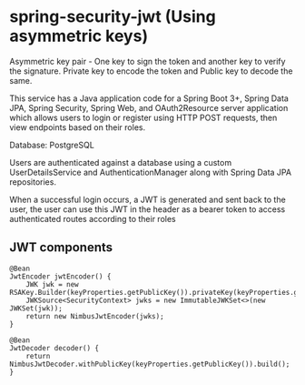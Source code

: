 # spring-security-jwt (Using asymmetric keys) 

Asymmetric key pair - One key to sign the token and another key to verify the signature. Private key to encode the token and Public key to decode the same.

This service has a Java application code for a Spring Boot 3+, Spring Data JPA, Spring Security, Spring Web, and OAuth2Resource server application which allows users to login or register using HTTP POST requests, then view endpoints based on their roles.

Database: PostgreSQL

Users are authenticated against a database using a custom UserDetailsService and AuthenticationManager along with Spring Data JPA repositories.

When a successful login occurs, a JWT is generated and sent back to the user, the user can use this JWT in the header as a bearer token to access authenticated routes according to their roles

## JWT components
```
@Bean
JwtEncoder jwtEncoder() {
	JWK jwk = new RSAKey.Builder(keyProperties.getPublicKey()).privateKey(keyProperties.getPrivateKey()).build();
	JWKSource<SecurityContext> jwks = new ImmutableJWKSet<>(new JWKSet(jwk));
	return new NimbusJwtEncoder(jwks);
}

@Bean
JwtDecoder decoder() {
	return NimbusJwtDecoder.withPublicKey(keyProperties.getPublicKey()).build();
}
```
